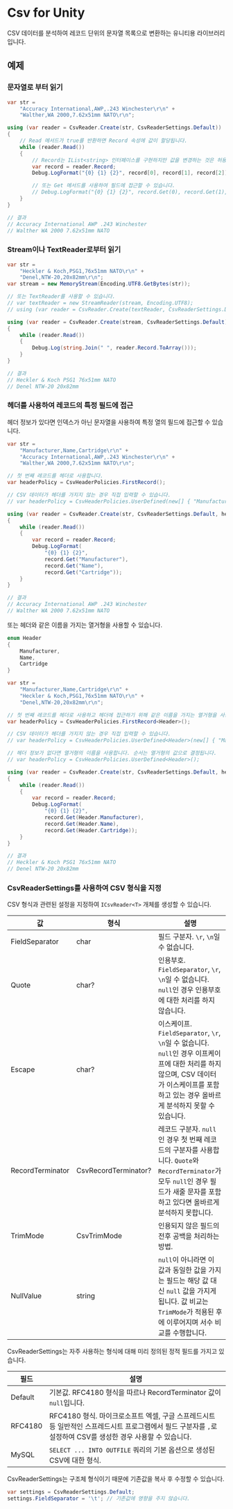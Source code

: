 # Csv for Unity

CSV 데이터를 분석하여 레코드 단위의 문자열 목록으로 변환하는 유니티용 라이브러리입니다.

## 예제

### 문자열로 부터 읽기

```csharp
var str =
    "Accuracy International,AWP,.243 Winchester\r\n" +
    "Walther,WA 2000,7.62x51mm NATO\r\n";

using (var reader = CsvReader.Create(str, CsvReaderSettings.Default))
{
    // Read 메서드가 true를 반환하면 Record 속성에 값이 할당됩니다.
    while (reader.Read())
    {
        // Record는 IList<string> 인터페이스를 구현하지만 값을 변경하는 것은 허용하지 않습니다.
        var record = reader.Record;
        Debug.LogFormat("{0} {1} {2}", record[0], record[1], record[2]);

        // 또는 Get 메서드를 사용하여 필드에 접근할 수 있습니다.
        // Debug.LogFormat("{0} {1} {2}", record.Get(0), record.Get(1), record.Get(2));
    }
}

// 결과
// Accuracy International AWP .243 Winchester
// Walther WA 2000 7.62x51mm NATO
```

### Stream이나 TextReader로부터 읽기

```csharp
var str =
    "Heckler & Koch,PSG1,76x51mm NATO\r\n" +
    "Denel,NTW-20,20x82mm\r\n";
var stream = new MemoryStream(Encoding.UTF8.GetBytes(str));

// 또는 TextReader를 사용할 수 있습니다.
// var textReader = new StreamReader(stream, Encoding.UTF8);
// using (var reader = CsvReader.Create(textReader, CsvReaderSettings.Default))

using (var reader = CsvReader.Create(stream, CsvReaderSettings.Default))
{
    while (reader.Read())
    {
        Debug.Log(string.Join(" ", reader.Record.ToArray()));
    }
}

// 결과
// Heckler & Koch PSG1 76x51mm NATO
// Denel NTW-20 20x82mm
```

### 헤더를 사용하여 레코드의 특정 필드에 접근

헤더 정보가 있다면 인덱스가 아닌 문자열을 사용하여 특정 열의 필드에 접근할 수 있습니다.

```csharp
var str =
    "Manufacturer,Name,Cartridge\r\n" +
    "Accuracy International,AWP,.243 Winchester\r\n" +
    "Walther,WA 2000,7.62x51mm NATO\r\n";

// 첫 번째 레코드를 헤더로 사용합니다.
var headerPolicy = CsvHeaderPolicies.FirstRecord();

// CSV 데이터가 헤더를 가지지 않는 경우 직접 입력할 수 있습니다.
// var headerPolicy = CsvHeaderPolicies.UserDefined(new[] { "Manufacturer", "Name", "Cartridge" });

using (var reader = CsvReader.Create(str, CsvReaderSettings.Default, headerPolicy))
{
    while (reader.Read())
    {
        var record = reader.Record;
        Debug.LogFormat(
            "{0} {1} {2}",
            record.Get("Manufacturer"),
            record.Get("Name"),
            record.Get("Cartridge"));
    }
}

// 결과
// Accuracy International AWP .243 Winchester
// Walther WA 2000 7.62x51mm NATO
```

또는 헤더와 같은 이름을 가지는 열거형을 사용할 수 있습니다.

```csharp
enum Header
{
    Manufacturer,
    Name,
    Cartridge
}

var str =
    "Manufacturer,Name,Cartridge\r\n" +
    "Heckler & Koch,PSG1,76x51mm NATO\r\n" +
    "Denel,NTW-20,20x82mm\r\n";

// 첫 번째 레코드를 헤더로 사용하고 헤더에 접근하기 위해 같은 이름을 가지는 열거형을 사용합니다.
var headerPolicy = CsvHeaderPolicies.FirstRecord<Header>();

// CSV 데이터가 헤더를 가지지 않는 경우 직접 입력할 수 있습니다.
// var headerPolicy = CsvHeaderPolicies.UserDefined<Header>(new[] { "Manufacturer", "Name", "Cartridge" });

// 헤더 정보가 없다면 열거형의 이름을 사용합니다. 순서는 열거형의 값으로 결정됩니다.
// var headerPolicy = CsvHeaderPolicies.UserDefined<Header>();

using (var reader = CsvReader.Create(str, CsvReaderSettings.Default, headerPolicy))
{
    while (reader.Read())
    {
        var record = reader.Record;
        Debug.LogFormat(
            "{0} {1} {2}",
            record.Get(Header.Manufacturer),
            record.Get(Header.Name),
            record.Get(Header.Cartridge));
    }
}

// 결과
// Heckler & Koch PSG1 76x51mm NATO
// Denel NTW-20 20x82mm
```

### CsvReaderSettings를 사용하여 CSV 형식을 지정

CSV 형식과 관련된 설정을 지정하여 `ICsvReader<T>` 개체를 생성할 수 있습니다.

값 | 형식 | 설명
-- | -- | --
FieldSeparator | char | 필드 구분자. `\r`, `\n`일 수 없습니다.
Quote | char? | 인용부호. `FieldSeparator`, `\r`, `\n`일 수 없습니다. `null`인 경우 인용부호에 대한 처리를 하지 않습니다.
Escape | char? | 이스케이프. `FieldSeparator`, `\r`, `\n`일 수 없습니다. `null`인 경우 이프케이프에 대한 처리를 하지 않으며, CSV 데이터가 이스케이프를 포함하고 있는 경우 올바르게 분석하지 못할 수 있습니다.
RecordTerminator | CsvRecordTerminator? | 레코드 구분자. `null`인 경우 첫 번째 레코드의 구분자를 사용합니다. `Quote`와 `RecordTerminator`가 모두 `null`인 경우 필드가 새줄 문자를 포함하고 있다면 올바르게 분석하지 못합니다.
TrimMode | CsvTrimMode | 인용되지 않은 필드의 전후 공백을 처리하는 방법.
NullValue | string | `null`이 아니라면 이 값과 동일한 값을 가지는 필드는 해당 값 대신 `null` 값을 가지게 됩니다. 값 비교는 `TrimMode`가 적용된 후에 이루어지며 서수 비교를 수행합니다.

CsvReaderSettings는 자주 사용하는 형식에 대해 미리 정의된 정적 필드를 가지고 있습니다.

필드 | 설명
-- | --
Default | 기본값. RFC4180 형식을 따르나 RecordTerminator 값이 `null`입니다.
RFC4180 | RFC4180 형식. 마이크로소프트 엑셀, 구글 스프레드시트 등 일반적인 스프레드시트 프로그램에서 필드 구분자를 `,`로 설정하여 CSV를 생성한 경우 사용할 수 있습니다.
MySQL | `SELECT ... INTO OUTFILE` 쿼리의 기본 옵션으로 생성된 CSV에 대한 형식.

CsvReaderSettings는 구조체 형식이기 때문에 기존값을 복사 후 수정할 수 있습니다.

```csharp
var settings = CsvReaderSettings.Default;
settings.FieldSeparator = '\t'; // 기존값에 영향을 주지 않습니다.
```
